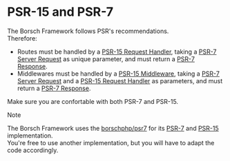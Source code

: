 # PSR-15 and PSR-7

The Borsch Framework follows PSR's recommendations.  
Therefore:

* Routes must be handled by a [PSR-15 Request Handler](https://www.php-fig.org/psr/psr-15/), taking a 
[PSR-7 Server Request](https://www.php-fig.org/psr/psr-7/) as unique parameter, and must return a
[PSR-7 Response](https://www.php-fig.org/psr/psr-7/).
* Middlewares must be handled by a [PSR-15 Middleware](https://www.php-fig.org/psr/psr-15/), taking a
[PSR-7 Server Request](https://www.php-fig.org/psr/psr-7/)
and a [PSR-15 Request Handler](https://www.php-fig.org/psr/psr-15/) as parameters, and must return a
[PSR-7 Response](https://www.php-fig.org/psr/psr-7/).

Make sure you are confortable with both PSR-7 and PSR-15.

> [!NOTE]
> The Borsch Framework uses the [borschphp/psr7](https://github.com/borschphp/borsch-psr7) for its 
> [PSR-7](https://www.php-fig.org/psr/psr-7/) and [PSR-15](https://www.php-fig.org/psr/psr-15/) implementation.  
> You're free to use another implementation, but you will have to adapt the code accordingly.

